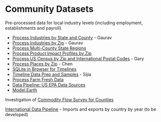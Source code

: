 # Community Datasets

Pre-processed data for local industry levels (including employment, establishments and payroll).

- [Process Industries by State and County](process/python/bea) - Gaurav
- [Process Industries by Zip](process/naics/) - Gaurav
- [Process Multi-County State Regions](us/edd/)
- [Process Product Impact Profiles by Zip](/io/template/feed/)
- [Process US Census by Zip and International Postal Codes](/zip/io/#zip=10001) - Gary
- [Process Places by Zip](/places) - Chen
- [SQLite in Browser for Timelines](/data-pipeline/timelines/sqlite/)
- [Timeline Data Prep and Samples](/data-pipeline/timelines/prep/all/) - Sijia
- [Process Farm Fresh Data](process/python/farmfresh/)
- [Data Pipeline: US EPA Data Sources](/data-pipeline/)
- [Model.Earth](https://model.earth)
<!-- [Imputation for NAICS Using Machine Learning](/machine-learning/)-->
Investigation of [Commodity Flow Survey for Counties](https://github.com/modelearth/commodity-flow-survey)

[International Data Pipeline](../data-pipeline/international) - Imports and exports by country by year (to be developed)  

<!--   
[Zipcode files with employment levels](https://github.com/modelearth/community-data/tree/master/us/zipcodes/naics) - Includes nunber of Establishments and Employees 
-->